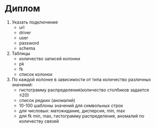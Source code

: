 # Диплом
<ol>
  <li>
    Указать подключение
    <ul>
      <li>
        url
      </li>
      <li>
        driver
      </li>
      <li>
        user
      </li>
      <li>
        password
      </li>
      <li>
        schema
      </li>
    </ul>
  </li>
  <li>
    Таблицы
    <ul>
      <li>
        количество записей колонки
      </li>
      <li>
        pk
      </li>
      <li>
        fk
      </li>
      <li>
        cписок колонок
      </li>
    </ul>
  </li>
  <li>
    По каждой колонке в зависимости от типа количество различных значений:
    <ul>
      <li>
      гистограмму распределения(количество столбиков задается &le;20)
      </li>
      <li>
      список редких (аномалий) 
      </li>
      <li>
      10-100 шаблоны значений для символьных строк 
      </li>
      <li>
      для числовых: матожидание, дисперсия, min, max
      </li>
      <li>
      для fk min, max, гистограмму распределения, аномалий по количеству связей
      </li>
    </ul>
  </li>
</ol>
